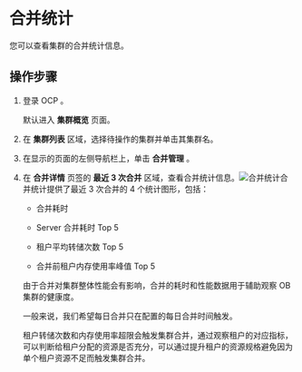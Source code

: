 合并统计 
=========================

您可以查看集群的合并统计信息。

操作步骤 
-------------------------

1. 登录 OCP 。

   默认进入 **集群概览** 页面。
   

2. 在 **集群列表** 区域，选择待操作的集群并单击其集群名。

   

3. 在显示的页面的左侧导航栏上，单击 **合并管理** 。

   

4. 在 **合并详情** 页签的 **最近 3 次合并** 区域，查看合并统计信息。![合并统计](https://help-static-aliyun-doc.aliyuncs.com/assets/img/zh-CN/4099760061/p168814.png)合并统计提供了最近 3 次合并的 4 个统计图形，包括：

   * 合并耗时

     
   
   * Server 合并耗时 Top 5

     
   
   * 租户平均转储次数 Top 5

     
   
   * 合并前租户内存使用率峰值 Top 5

     
   

   

   由于合并对集群整体性能会有影响，合并的耗时和性能数据用于辅助观察 OB 集群的健康度。

   一般来说，我们希望每日合并只在配置的每日合并时间触发。

   租户转储次数和内存使用率超限会触发集群合并，通过观察租户的对应指标，可以判断给租户分配的资源是否充分，可以通过提升租户的资源规格避免因为单个租户资源不足而触发集群合并。
   



